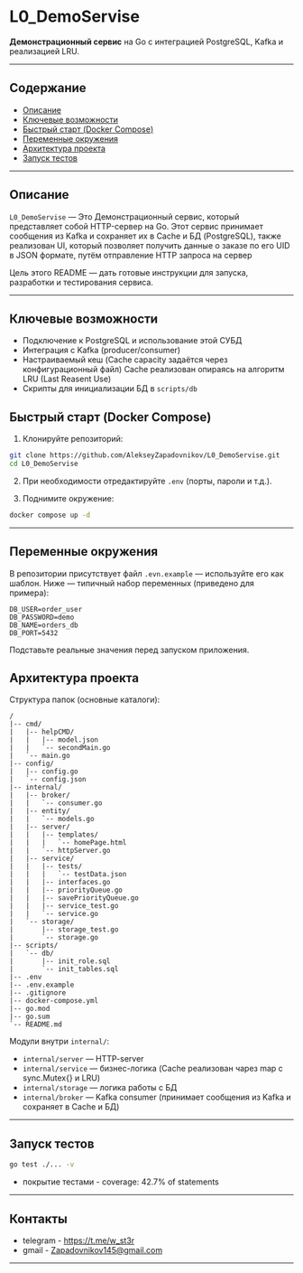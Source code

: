 # L0_DemoServise

**Демонстрационный сервис** на Go с интеграцией PostgreSQL, Kafka и реализацией LRU.

---

## Содержание

* [Описание](#описание)
* [Ключевые возможности](#ключевые-возможности)
* [Быстрый старт (Docker Compose)](#быстрый-старт-docker-compose)
* [Переменные окружения](#переменные-окружения)
* [Архитектура проекта](#архитектура-проекта)
* [Запуск тестов](#запуск-тестов)

---

## Описание

`L0_DemoServise` — Это Демонстрационный сервис, который представляет собой HTTP-сервер на Go. Этот сервис принимает сообщения из Kafka и сохраняет их в Сache и БД (PostgreSQL), также реализован UI, который позволяет получить данные о заказе по его UID в JSON формате, путём отправление HTTP запроса на сервер

Цель этого README — дать готовые инструкции для запуска, разработки и тестирования сервиса.

---

## Ключевые возможности

* Подключение к PostgreSQL и использование этой СУБД
* Интеграция с Kafka (producer/consumer)
* Настраиваемый кеш (Cache capacity задаётся через конфигурационный файл)
Cache реализован опираясь на алгоритм LRU (Last Reasent Use)
* Скрипты для инициализации БД в `scripts/db`

## Быстрый старт (Docker Compose)

1. Клонируйте репозиторий:

```bash
git clone https://github.com/AlekseyZapadovnikov/L0_DemoServise.git
cd L0_DemoServise
```

2. При необходимости отредактируйте `.env` (порты, пароли и т.д.).

3. Поднимите окружение:

```bash
docker compose up -d
```

---

## Переменные окружения

В репозитории присутствует файл `.evn.example` — используйте его как шаблон. Ниже — типичный набор переменных (приведено для примера):

```env
DB_USER=order_user
DB_PASSWORD=demo
DB_NAME=orders_db
DB_PORT=5432

```

Подставьте реальные значения перед запуском приложения.


## Архитектура проекта

Структура папок (основные каталоги):

```
/
|-- cmd/
|   |-- helpCMD/
|   |   |-- model.json
|   |   `-- secondMain.go
|   `-- main.go
|-- config/
|   |-- config.go
|   `-- config.json
|-- internal/
|   |-- broker/
|   |   `-- consumer.go
|   |-- entity/
|   |   `-- models.go
|   |-- server/
|   |   |-- templates/
|   |   |   `-- homePage.html
|   |   `-- httpServer.go
|   |-- service/
|   |   |-- tests/
|   |   |   `-- testData.json
|   |   |-- interfaces.go
|   |   |-- priorityQueue.go
|   |   |-- savePriorityQueue.go
|   |   |-- service_test.go
|   |   `-- service.go
|   `-- storage/
|       |-- storage_test.go
|       `-- storage.go
|-- scripts/
|   `-- db/
|       |-- init_role.sql
|       `-- init_tables.sql
|-- .env
|-- .env.example
|-- .gitignore
|-- docker-compose.yml
|-- go.mod
|-- go.sum
`-- README.md
```

Модули внутри `internal/`:

* `internal/server` — HTTP-server
* `internal/service` — бизнес-логика (Cache реализован чарез map с sync.Mutex{} и LRU)
* `internal/storage` — логика работы с БД
* `internal/broker` — Kafka consumer (принимает сообщения из Kafka и сохраняет в Cache и БД)

---

## Запуск тестов

```bash
go test ./... -v
```
* покрытие тестами - coverage: 42.7% of statements
---

## Контакты

* telegram - https://t.me/w_st3r
* gmail - Zapadovnikov145@gmail.com

---
